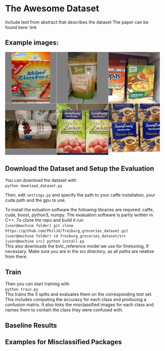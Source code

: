 # The Awesome Dataset
Include text from abstract that describes the dataset
The paper can be found here: link

## Example images:
![Example images](figures/examples.png?raw=true "Example Images")
## Download the Dataset and Setup the Evaluation
You can download the dataset with <br>
`python download_dataset.py`

Then, edit `settings.py` and specify the path to your caffe installation,
your cuda path and the gpu to use.

To install the evluation software the following libraries are required: caffe, cuda, boost, python3, numpy.
The evaluation software is partly written in C++. To clone the repo and build it run <br>
`[user@machine folder] git clone https://github.com/PhilJd/freiburg_groceries_dataset.git` <br>
`[user@machine folder] cd freiburg_groceries_dataset/src` <br>
`[user@machine src] python install.py`<br>
This also downloads the bvlc_reference model we use for finetuning, if necessary. Make sure you are 
in the src directory, as all paths are relative from there.

## Train
Then you can start training with <br>
`python train.py` <br>
This trains the 5 splits and evaluates them on the corresponding test set. This includes
computing the accuracy for each class and producing a confusion matrix.
It also links the misclassified images for each class and names them to contain
the class they were confused with.

## Baseline Results


## Examples for Misclassified Packages